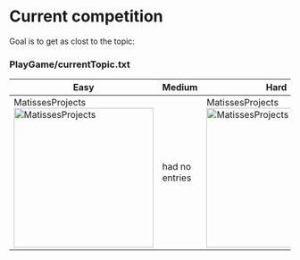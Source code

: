 # Current competition

Goal is to get as clost to the topic: 
### PlayGame/currentTopic.txt

| Easy | Medium | Hard |
| --- | --- | --- |
| MatissesProjects <br> <img src="https://fileserver.matissetec.dev/output/similarImages/630649313860780043/6025784971/6025784971/png" alt="MatissesProjects" width="250" height="250"> | had no entries | MatissesProjects <br> <img src="https://fileserver.matissetec.dev/output/similarImages/630649313860780043/7011050807/7011050807/png" alt="MatissesProjects" width="250" height="250"> |
